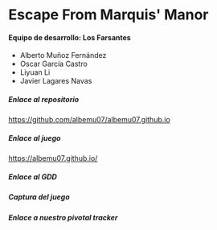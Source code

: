 # Escape From Marquis' Manor

#### Equipo de desarrollo: Los Farsantes
  - Alberto Muñoz Fernández
  - Oscar García Castro
  - Liyuan Li
  - Javier Lagares Navas

##### Enlace al repositorio
https://github.com/albemu07/albemu07.github.io

##### Enlace al juego
https://albemu07.github.io/

##### Enlace al GDD

##### Captura del juego

##### Enlace a nuestro pivotal tracker





